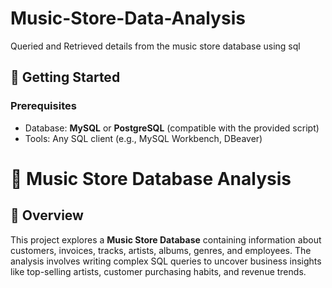 # Music-Store-Data-Analysis
Queried and Retrieved details from the music store database using sql

## 🚀 Getting Started

### Prerequisites
- Database: **MySQL** or **PostgreSQL** (compatible with the provided script)  
- Tools: Any SQL client (e.g., MySQL Workbench, DBeaver)

# 🎵 Music Store Database Analysis

## 📖 Overview
This project explores a **Music Store Database** containing information about customers, invoices, tracks, artists, albums, genres, and employees. The analysis involves writing complex SQL queries to uncover business insights like top-selling artists, customer purchasing habits, and revenue trends.
